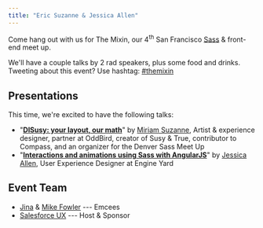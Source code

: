 ```yaml
---
title: "Eric Suzanne & Jessica Allen"
---
```


Come hang out with us for The Mixin, our 4<sup>th</sup> San Francisco [Sass][]
& front-end meet up.

[sass]: http://sass-lang.com

We'll have a couple talks by 2 rad speakers, plus some food and drinks.
Tweeting about this event? Use hashtag: [#themixin][hashtag]

[hashtag]: https://twitter.com/search?q=#themixin

## Presentations
This time, we're excited to have the following talks:

* "**[DISusy: your layout, our math][presentationA]**"
  by [Miriam Suzanne](http://www.miriamsuzanne.com/), Artist & experience
  designer, partner at OddBird, creator of Susy & True, contributor to
  Compass, and an organizer for the Denver Sass Meet Up
* "**[Interactions and animations using Sass with AngularJS][presentationB]**"
  by [Jessica Allen](http://spacekat.me/), User Experience Designer at Engine
  Yard

[presentationA]: http://ericsuzanne.com/pres/susy2/
[presentationB]: https://speakerdeck.com/jessicaspacekat/an-introduction-to-designing-css-transitions-using-angularjs

## Event Team
* [Jina](http://jina.me/) & [Mike Fowler](http://mikefowler.me/) --- Emcees
* [Salesforce UX](https://twitter.com/salesforceux) --- Host & Sponsor
